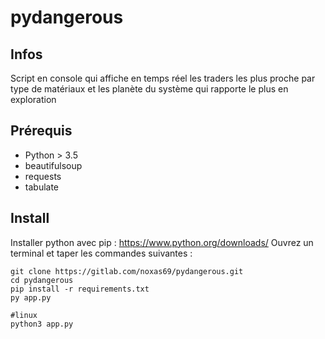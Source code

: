 # pydangerous



## Infos

Script en console qui affiche en temps réel les traders les plus proche par type de matériaux et les planète du système qui rapporte le plus en exploration

## Prérequis

- Python > 3.5
- beautifulsoup
- requests
- tabulate

## Install

Installer python avec pip : https://www.python.org/downloads/
Ouvrez un terminal et taper les commandes suivantes :
```
git clone https://gitlab.com/noxas69/pydangerous.git
cd pydangerous
pip install -r requirements.txt
py app.py

#linux
python3 app.py
```

